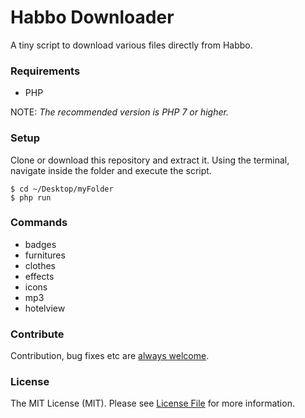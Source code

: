 # Habbo Downloader
A tiny script to download various files directly from Habbo.

### Requirements
- PHP

NOTE: *The recommended version is PHP 7 or higher.*

### Setup
Clone or download this repository and extract it. Using the terminal, navigate inside the folder and execute the script.
```shell
$ cd ~/Desktop/myFolder
$ php run
```

### Commands
- badges
- furnitures
- clothes
- effects
- icons
- mp3
- hotelview

### Contribute
Contribution, bug fixes etc are [always welcome](https://github.com/higoka/habbo-downloader/issues/new).

### License
The MIT License (MIT).
Please see [License File](https://github.com/higoka/habbo-downloader/blob/master/LICENSE) for more information.
